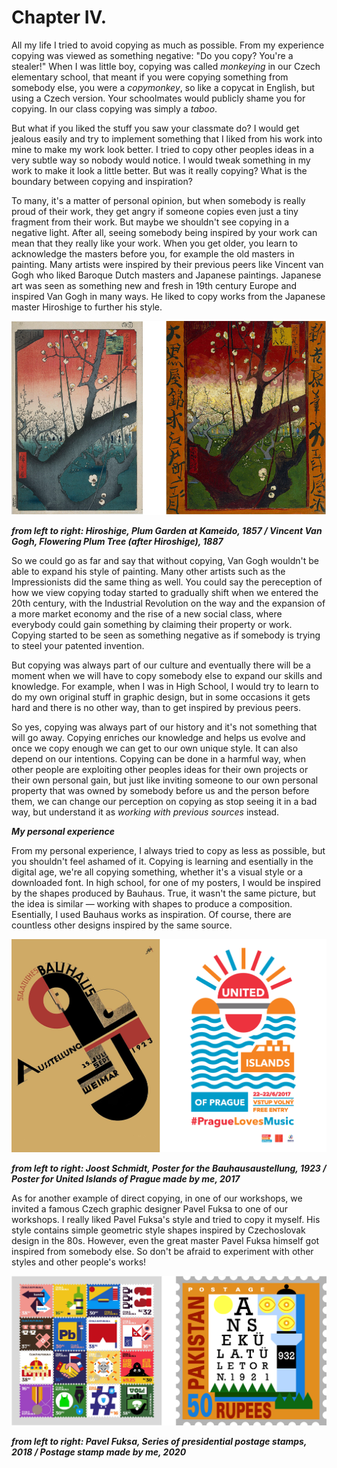 # Chapter IV.

All my life I tried to avoid copying as much as possible. From my experience copying was viewed as something negative: "Do you copy? You're a stealer!"  When I was little boy, copying was called *monkeying* in our Czech elementary school, that meant if you were copying something from somebody else, you were a *copymonkey*, so like a copycat in English, but using a Czech version. Your schoolmates would publicly shame you for copying. In our class copying was simply a *taboo*.

But what if you liked the stuff you saw your classmate do? I would get jealous easily and try to implement something that I liked from his work into mine to make my work look better. I tried to copy other peoples ideas in a very subtle way so nobody would notice. I would tweak something in my work to make it look a little better. But was it really copying? What is the boundary between copying and inspiration?

To many, it's a matter of personal opinion, but when somebody is really proud of their work, they get angry if someone copies even just a tiny fragment from their work. But maybe we shouldn't see copying in a negative light. After all, seeing somebody being inspired by your work can mean that they really like your work. When you get older, you learn to acknowledge the masters before you, for example the old masters in painting. Many artists were inspired by their previous peers like Vincent van Gogh who liked Baroque Dutch masters and Japanese paintings. Japanese art was seen as something new and fresh in 19th century Europe and inspired Van Gogh in many ways. He liked to copy works from the Japanese master Hiroshige to further his style.

![](fig-0-0.png.PNG)

***from left to right: Hiroshige, Plum Garden at Kameido, 1857 / Vincent Van Gogh, Flowering Plum Tree (after Hiroshige), 1887***

So we could go as far and say that without copying, Van Gogh wouldn't be able to expand his style of painting. Many other artists such as the Impressionists did the same thing as well. You could say the pereception of how we view copying today started to gradually shift when we entered the 20th century, with the Industrial Revolution on the way and the expansion of a more market economy and the rise of a new social class, where everybody could gain something by claiming their property or work. Copying started to be seen as something negative as if somebody is trying to steel your patented invention.

But copying was always part of our culture and eventually there will be a moment when we will have to copy somebody else to expand our skills and knowledge. For example, when I was in High School, I would try to learn to do my own original stuff in graphic design, but in some occasions it gets hard and there is no other way, than to get inspired by previous peers.

So yes, copying was always part of our history and it's not something that will go away. Copying enriches our knowledge and helps us evolve and once we copy enough we can get to our own unique style. It can also depend on our intentions. Copying can be done in a harmful way, when other people are exploiting other peoples ideas for their own projects or their own personal gain, but just like inviting someone to our own personal property that was owned by somebody before us and the person before them, we can change our perception on copying as stop seeing it in a bad way, but understand it as *working with previous sources* instead.

***My personal experience***

From my personal experience, I always tried to copy as less as possible, but you shouldn't feel ashamed of it. Copying is learning and esentially in the digital age, we're all copying something, whether it's a visual style or a downloaded font. In high school, for one of my posters, I would be inspired by the shapes produced by Bauhaus. True, it wasn't the same picture, but the idea is similar — working with shapes to produce a composition. Esentially, I used Bauhaus works as inspiration. Of course, there are countless other designs inspired by the same source.

![](fig-0-2.png)

***from left to right: Joost Schmidt, Poster for the Bauhausaustellung, 1923 / Poster for United Islands of Prague made by me, 2017***

As for another example of direct copying, in one of our workshops, we invited a famous Czech graphic designer Pavel Fuksa to one of our workshops. I really liked Pavel Fuksa's style and tried to copy it myself. His style contains simple geometric style shapes inspired by Czechoslovak design in the 80s. However, even the great master Pavel Fuksa himself got inspired from somebody else. So don't be afraid to experiment with other styles and other people's works!

![](fig-0-1.png)

***from left to right: Pavel Fuksa, Series of presidential postage stamps, 2018 / Postage stamp made by me, 2020***
